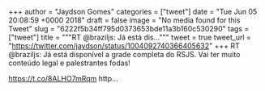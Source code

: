 
+++
author = "Jaydson Gomes"
categories = ["tweet"]
date = "Tue Jun 05 20:08:59 +0000 2018"
draft = false
image = "No media found for this Tweet"
slug = "6222f5b34ff795d0373653bde11a3b160c530290"
tags = ["tweet"]
title = """RT @braziljs: Já está dis..."""
tweet = true
tweet_url = "https://twitter.com/jaydson/status/1004092740366405632"
+++
RT @braziljs: Já está disponível a grade completa do RSJS. Vai ter muito conteúdo legal e palestrantes fodas!

https://t.co/8ALHO7mRqm http…
